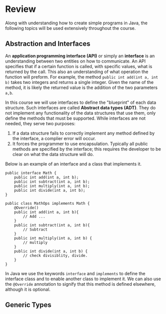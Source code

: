 # Review
Along with understanding how to create simple programs in Java, the following topics will be used extensively throughout the course.
## Abstraction and Interfaces
An **application programming interface (API)** or simply an **interface** is an understanding between two entities on how to communicate. An API specifies that if a certain function is called, with specific values, what is returned by the call. This also an understanding of what operation the function will preform. 
For example, the method `public int add(int a, int b)` takes two integers and returns a single integer. Given the name of the method, it is likely the returned value is the addition of the two parameters `a,b`.

In this course we will use interfaces to define the "blueprint" of each data structure. Such interfaces are called **Abstract data types (ADT)**. They do not implement any functionality of the data structures that use them, only define the methods that must be supported. While interfaces are not needed, they serve two purposes:
1. If a data structure fails to correctly implement any method defined by the interface, a complier error will occur.
2. It forces the programmer to use encapsulation. Typically all public methods are specified by the interface; this requires the developer to be clear on what the data structure will do.

Below is an example of an interface and a class that implements it. 
```
public interface Math {
	public int add(int a, int b);
	public int subtract(int a, int b);
	public int multiply(int a, int b);
	public int divide(int a, int b);
}

public class MathOps implements Math {
	@Override()
	public int add(int a, int b){
		// Add ...
	}
	public int subtract(int a, int b){
		// Subtract
	}
	public int multiply(int a, int b) {
		// multiply
	}
	public int divide(int a, int b) {
		// check divisiblity, divide. 
	}
}
```

In Java we use the keywords `interface` and `implements` to define the interface class and to enable another class to implement it. We can also use the `@Override` annotation to signify that this method is defined elsewhere, although it is optional. 

## Generic Types
